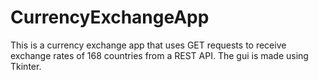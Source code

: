 # CurrencyExchangeApp
This is a currency exchange app that uses GET requests to receive exchange rates of 168 countries from a REST API. The gui is made using Tkinter.
